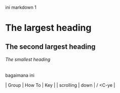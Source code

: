 ini markdown 1
# The largest heading
## The second largest heading
###### The smallest heading
bagaimana ini

| Group | How To | Key |
| scrolling | down | <C-d> / <C-ye |
